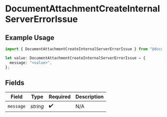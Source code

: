 # DocumentAttachmentCreateInternalServerErrorIssue

## Example Usage

```typescript
import { DocumentAttachmentCreateInternalServerErrorIssue } from "@documenso/sdk-typescript/models/errors";

let value: DocumentAttachmentCreateInternalServerErrorIssue = {
  message: "<value>",
};
```

## Fields

| Field              | Type               | Required           | Description        |
| ------------------ | ------------------ | ------------------ | ------------------ |
| `message`          | *string*           | :heavy_check_mark: | N/A                |